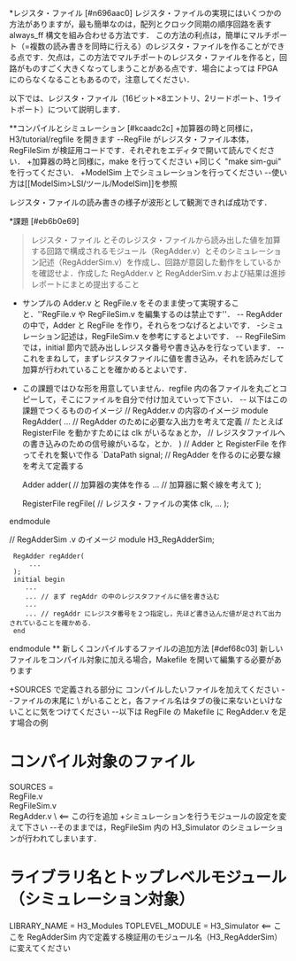 *レジスタ・ファイル [#n696aac0]
レジスタ・ファイルの実現にはいくつかの方法がありますが，最も簡単なのは，配列とクロック同期の順序回路を表す always_ff 構文を組み合わせる方法です．
この方法の利点は，簡単にマルチポート（=複数の読み書きを同時に行える）のレジスタ・ファイルを作ることができる点です．欠点は，この方法でマルチポートのレジスタ・ファイルを作ると，回路がものすごく大きくなってしまうことがある点です．場合によっては FPGA にのらなくなることもあるので，注意してください．

以下では、レジスタ・ファイル（16ビット×8エントリ、2リードポート、1ライトポート）について説明します．

**コンパイルとシミュレーション [#kcaadc2c]
+加算器の時と同様に，H3/tutorial/regfile を開きます
--RegFile がレジスタ・ファイル本体，RegFileSim が検証用コードです．それぞれをエディタで開いて読んでください．
+加算器の時と同様に，make を行ってください
+同じく "make sim-gui" を行ってください．
+ModelSim 上でシミュレーションを行ってください
--使い方は[[ModelSim>LSI/ツール/ModelSim]]を参照

レジスタ・ファイルの読み書きの様子が波形として観測できれば成功です．

*課題 [#eb6b0e69]
> レジスタ・ファイル とそのレジスタ・ファイルから読み出した値を加算する回路で構成されるモジュール（RegAdder.v）とそのシミュレーション記述（RegAdderSim.v）を作成し、回路が意図した動作をしているかを確認せよ．作成した RegAdder.v と RegAdderSim.v および結果は進捗レポートにまとめ提出すること

- サンプルの Adder.v と RegFile.v をそのまま使って実現すること．''RegFile.v や RegFileSim.v を編集するのは禁止です''．
-- RegAdder の中で，Adder と RegFile を作り，それらをつなげるとよいです．
-シミュレーション記述は，RegFileSim.v を参考にするとよいです．
-- RegFileSim では，initial 節内で読み出しレジスタ番号や書き込みを行なっています．
-- これをまねして，まずレジスタファイルに値を書き込み，それを読みだして加算が行われていることを確かめるとよいです．
- この課題ではひな形を用意していません．regfile 内の各ファイルを丸ごとコピーして，そこにファイルを自分で付け加えていって下さい．
-- 以下はこの課題でつくるもののイメージ
 // RegAdder.v の内容のイメージ
 module RegAdder(
    ... // RegAdder のために必要な入出力を考えて定義
        // たとえば RegisterFile を動かすためには clk がいるなぁとか，
        // レジスタファイルへの書き込みのための信号線がいるな，とか．
 )
     // Adder と RegisterFile を作ってそれを繋いで作る
     `DataPath signal; // RegAdder を作るのに必要な線を考えて定義する
 
     Adder adder(  // 加算器の実体を作る
         ...  // 加算器に繋ぐ線を考えて
     );
 
     RegisterFile regFile(  // レジスタ・ファイルの実体
         clk,
         ... 
     );
 
 endmodule
 
 // RegAdderSim .v のイメージ
 module H3_RegAdderSim;
 
     RegAdder regAdder(
         ...
     );
     initial begin
        ...
        ... // まず regAddr の中のレジスタファイルに値を書き込む
        ...
        ... // regAddr にレジスタ番号を２つ指定し，先ほど書き込んだ値が足されて出力されていることを確かめる．
     end
 endmodule
** 新しくコンパイルするファイルの追加方法 [#def68c03]
新しいファイルをコンパイル対象に加える場合，Makefile を開いて編集する必要があります

+SOURCES で定義される部分に コンパイルしたいファイルを加えてください
--ファイルの末尾に \ がいることと，各ファイル名はタブの後に来ないといけないことに気をつけてください
--以下は RegFile の Makefile に RegAdder.v を足す場合の例
 # コンパイル対象のファイル
 SOURCES = \
 	RegFile.v \
 	RegFileSim.v \
	RegAdder.v \   <== この行を追加
+シミュレーションを行うモジュールの設定を変えて下さい
--そのままでは，RegFileSim 内の H3_Simulator のシミュレーションが行われてしまいます．
 # ライブラリ名とトップレベルモジュール（シミュレーション対象）
 LIBRARY_NAME    = H3_Modules
 TOPLEVEL_MODULE = H3_Simulator <== ここを RegAdderSim 内で定義する検証用のモジュール名（H3_RegAdderSim）に変えてください

